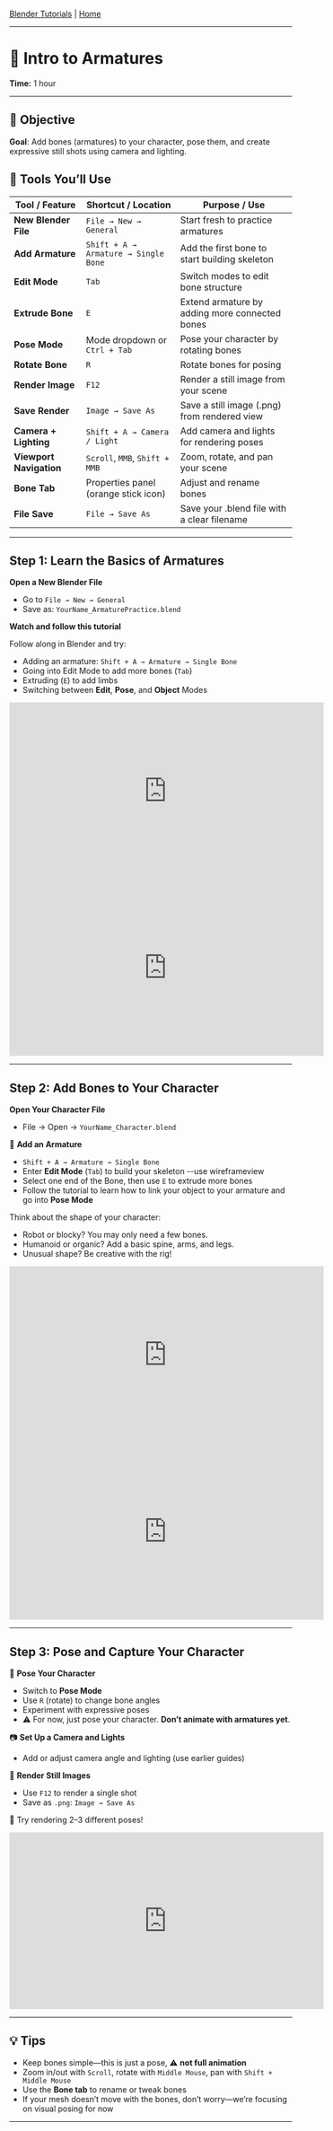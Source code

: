 [Blender Tutorials](README.md) | [Home](../../README.md)

---

# 🦴 Intro to Armatures
**Time:** 1 hour

---

## 🎯 Objective  

**Goal**: Add bones (armatures) to your character, pose them, and create expressive still shots using camera and lighting.

## 🔧 Tools You’ll Use

| Tool / Feature             | Shortcut / Location                      | Purpose / Use                                                  |
|---------------------------|------------------------------------------|----------------------------------------------------------------|
| **New Blender File**       | `File → New → General`                  | Start fresh to practice armatures                              |
| **Add Armature**           | `Shift + A → Armature → Single Bone`    | Add the first bone to start building skeleton                  |
| **Edit Mode**              | `Tab`                                   | Switch modes to edit bone structure                            |
| **Extrude Bone**           | `E`                                     | Extend armature by adding more connected bones                 |
| **Pose Mode**              | Mode dropdown or `Ctrl + Tab`           | Pose your character by rotating bones                          |
| **Rotate Bone**            | `R`                                     | Rotate bones for posing                                        |
| **Render Image**           | `F12`                                   | Render a still image from your scene                           |
| **Save Render**            | `Image → Save As`                       | Save a still image (.png) from rendered view                   |
| **Camera + Lighting**      | `Shift + A → Camera / Light`            | Add camera and lights for rendering poses                      |
| **Viewport Navigation**    | `Scroll`, `MMB`, `Shift + MMB`          | Zoom, rotate, and pan your scene                               |
| **Bone Tab**               | Properties panel (orange stick icon)    | Adjust and rename bones                                        |
| **File Save**              | `File → Save As`                        | Save your .blend file with a clear filename                    |


---

## Step 1: Learn the Basics of Armatures

**Open a New Blender File**  
- Go to `File → New → General`  
- Save as: `YourName_ArmaturePractice.blend`

**Watch and follow this tutorial** 

Follow along in Blender and try:
- Adding an armature: `Shift + A → Armature → Single Bone`
- Going into Edit Mode to add more bones (`Tab`)
- Extruding (`E`) to add limbs
- Switching between **Edit**, **Pose**, and **Object** Modes

<iframe width="560" height="315" src="https://www.youtube.com/embed/gdOaUv0_TC8?si=lY-v3eS2EEH05ESC" title="YouTube video player" frameborder="0" allow="accelerometer; autoplay; clipboard-write; encrypted-media; gyroscope; picture-in-picture; web-share" referrerpolicy="strict-origin-when-cross-origin" allowfullscreen></iframe>

<iframe width="560" height="315" src="https://www.youtube.com/embed/SCWZr-It1bE?si=XcuTrHcMCQjnLu1I" title="YouTube video player" frameborder="0" allow="accelerometer; autoplay; clipboard-write; encrypted-media; gyroscope; picture-in-picture; web-share" referrerpolicy="strict-origin-when-cross-origin" allowfullscreen></iframe>

---

## Step 2: Add Bones to Your Character

**Open Your Character File**  
- File → Open → `YourName_Character.blend`

🦴 **Add an Armature**
- `Shift + A → Armature → Single Bone`
- Enter **Edit Mode** (`Tab`) to build your skeleton --use wireframeview
- Select one end of the Bone, then use `E` to extrude more bones
- Follow the tutorial to learn how to link your object to your armature and go into **Pose Mode**

Think about the shape of your character:
- Robot or blocky? You may only need a few bones.
- Humanoid or organic? Add a basic spine, arms, and legs.
- Unusual shape? Be creative with the rig!

<iframe width="560" height="315" src="https://www.youtube.com/embed/SqnhLzPw8Kc?si=8-yDlE5celFgs9rg&amp;start=143" title="YouTube video player" frameborder="0" allow="accelerometer; autoplay; clipboard-write; encrypted-media; gyroscope; picture-in-picture; web-share" referrerpolicy="strict-origin-when-cross-origin" allowfullscreen></iframe>

<iframe width="560" height="315" src="https://www.youtube.com/embed/2nlMZx0vp6E?si=pvxFyvKawCh5Ntq5&amp;start=143" title="YouTube video player" frameborder="0" allow="accelerometer; autoplay; clipboard-write; encrypted-media; gyroscope; picture-in-picture; web-share" referrerpolicy="strict-origin-when-cross-origin" allowfullscreen></iframe>

---

## Step 3: Pose and Capture Your Character

👾 **Pose Your Character**
- Switch to **Pose Mode**
- Use `R` (rotate) to change bone angles
- Experiment with expressive poses
- ⚠️ For now, just pose your character. **Don’t animate with armatures yet**.

📷 **Set Up a Camera and Lights**
- Add or adjust camera angle and lighting (use earlier guides)

💾 **Render Still Images**
- Use `F12` to render a single shot
- Save as `.png`: `Image → Save As`

🎯 Try rendering 2–3 different poses!

<iframe width="560" height="315" src="https://www.youtube.com/embed/YtRpBj_T07Q?si=hLa5lY-l56yf09Wk&amp;start=143" title="YouTube video player" frameborder="0" allow="accelerometer; autoplay; clipboard-write; encrypted-media; gyroscope; picture-in-picture; web-share" referrerpolicy="strict-origin-when-cross-origin" allowfullscreen></iframe>

---

## 💡 Tips
- Keep bones simple—this is just a pose, ⚠️ **not full animation**
- Zoom in/out with `Scroll`, rotate with `Middle Mouse`, pan with `Shift + Middle Mouse`
- Use the **Bone tab** to rename or tweak bones
- If your mesh doesn’t move with the bones, don’t worry—we’re focusing on visual posing for now

---

